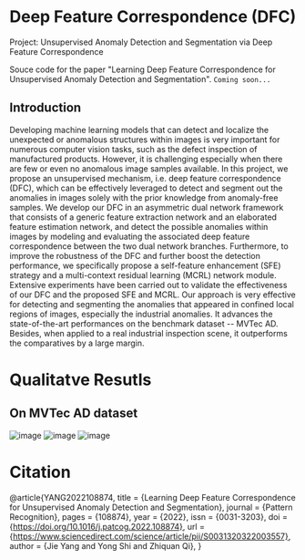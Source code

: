 # Deep Feature Correspondence (DFC)
Project: Unsupervised Anomaly Detection and Segmentation via Deep Feature Correspondence

Souce code for the paper "Learning Deep Feature Correspondence for Unsupervised Anomaly Detection and Segmentation".
`Coming soon...`

## Introduction
Developing machine learning models that can detect and localize the unexpected or anomalous structures within images is very important for numerous computer vision tasks, such as the defect inspection of manufactured products.
However, it is challenging especially when there are few or even no anomalous image samples available. 
In this project, we propose an unsupervised mechanism, i.e. deep feature correspondence (DFC), which can be effectively leveraged to detect and segment out the anomalies in images solely with the prior knowledge from anomaly-free samples. 
We develop our DFC in an asymmetric dual network framework that consists of a generic feature extraction network and an elaborated feature estimation network, and detect the possible anomalies within images by modeling and evaluating the associated deep feature correspondence between the two dual network branches.
Furthermore, to improve the robustness of the DFC and further boost the detection performance, we specifically propose a self-feature enhancement (SFE) strategy and a multi-context residual learning (MCRL) network module.
Extensive experiments have been carried out to validate the effectiveness of our DFC and the proposed SFE and MCRL. Our approach is very effective for detecting and segmenting the anomalies that appeared in confined local regions of images, especially the industrial anomalies. It advances the state-of-the-art performances on the benchmark dataset -- MVTec AD. Besides, when applied to a real industrial inspection scene, it outperforms the comparatives by a large margin.

# Qualitatve Resutls
## On MVTec AD dataset
![image](https://github.com/YoungGod/DFC/tree/master/figs/visualization_comparision_objects_lr.jpg)
![image](https://github.com/YoungGod/DFC/tree/master/figs/visualization_comparision_objects.jpg)
![image](https://github.com/YoungGod/DFC/tree/master/figs/visualization_comparision_textures.jpg)

# Citation
@article{YANG2022108874,
title = {Learning Deep Feature Correspondence for Unsupervised Anomaly Detection and Segmentation},
journal = {Pattern Recognition},
pages = {108874},
year = {2022},
issn = {0031-3203},
doi = {https://doi.org/10.1016/j.patcog.2022.108874},
url = {https://www.sciencedirect.com/science/article/pii/S0031320322003557},
author = {Jie Yang and Yong Shi and Zhiquan Qi},
}
